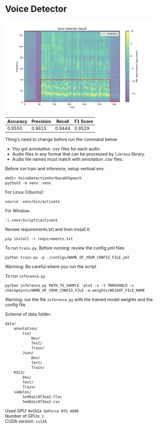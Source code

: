 # Voice Detector

<p align="center">
  <img src="pics/result.png" alt="Results of model output">
</p>

| Accuracy | Precision | Recall | F1 Score |
|----------|-----------|--------|----------|
|  0.9550  |  0.9615   | 0.9444 |  0.9529  |

Thing's need to change before run the command below
- You got annotation .csv files for each audio 
- Audio files in any format that can be processed by `librosa` library.
- Audio file names must match with annotation .csv files.

Before run train and inference, setup vertiual env.
```
mkdir VoiceDetectionForKazakhSpeech
python3 -m venv .venv 
```
For Linux (Ubuntu):
```
source .venv/bin/activate
```
For Window: 
```
.\.venv\Scripts\activate
```
Review requirements.txt and then install it:
```
pip install -r requirements.txt
```
To run `train.py`. Before running: review the config.yml files
```
python train.py -p ./configs/NAME_OF_YOUR_CONFIG_FILE.yml
```
Warining: Be careful where you run the script

To run `inference.py`
```
python inference.py PATH_TO_SAMPLE -plot -s -t THRESHOLD -c checkpoints/NAME_OF_YOUR_CONFIG_FILE -w weights/WEIGHT_FILE_NAME
```
Warning: run the file `inference.py` with the trained model weights and the config file. 

Scheme of data folder:
```
data/
    annotation/ 
        Csv/
            Dev/
            Test/
            Train/
        Json/
            Dev/
            Test/
            Train/
    KSC2/
        Dev/
        Test/
        Train/
    samples/
        5ed8a1c0f3ea2.flac
        5ed8a1c0f3ea2.csv
```

Used GPU: `NVIDIA GeForce RTX 4090`  
Number of GPUs: `1`  
CUDA version: `cu118`

